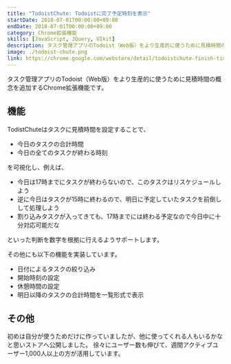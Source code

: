 ```yaml
---
title: "TodoistChute: Todoistに完了予定時刻を表示"
startDate: 2018-07-01T00:00:00+09:00
endDate: 2018-07-01T00:00:00+09:00
category: Chrome拡張機能
skills: [JavaScript, JQuery, UIkit]
description: タスク管理アプリのTodoist（Web版）をより生産的に使うために見積時間の概念を追加するChrome拡張機能です。
image: ./todoist-chute.png
link: https://chrome.google.com/webstore/detail/todoistchute-finish-time/ghllkaandaghmnhgldofdmollpjlefmj
---
```


タスク管理アプリのTodoist（Web版）をより生産的に使うために見積時間の概念を追加するChrome拡張機能です。

## 機能

TodistChuteはタスクに見積時間を設定することで、

- 今日のタスクの合計時間
- 今日の全てのタスクが終わる時刻

を可視化し、例えば、

- 今日は17時までにタスクが終わらないので、このタスクはリスケジュールしよう
- 逆に今日はタスクが15時に終わるので、明日に予定していたタスクを前倒しして処理しよう
- 割り込みタスクが入ってきても、17時までには終わる予定なので今日中に十分対応可能だな

といった判断を数字を根拠に行えるようサポートします。

その他にも以下の機能を実装しています。

- 日付によるタスクの絞り込み
- 開始時刻の設定
- 休憩時間の設定
- 明日以降のタスクの合計時間を一覧形式で表示

## その他

初めは自分が使うためだけに作っていましたが、他に使ってくれる人もいるかなと思いストアへ公開しました。
徐々にユーザー数も伸びて、週間アクティブユーザー1,000人以上の方が活用しています。
